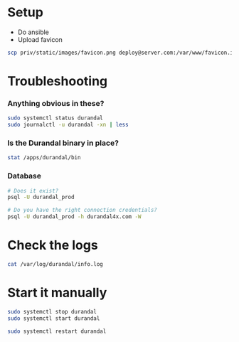# Setup
- Do ansible
- Upload favicon
```sh
scp priv/static/images/favicon.png deploy@server.com:/var/www/favicon.ico
```


# Troubleshooting
### Anything obvious in these?
```sh
sudo systemctl status durandal
sudo journalctl -u durandal -xn | less
```

### Is the Durandal binary in place?
```sh
stat /apps/durandal/bin
```

### Database
```sh
# Does it exist?
psql -U durandal_prod

# Do you have the right connection credentials?
psql -U durandal_prod -h durandal4x.com -W
```

# Check the logs
```sh
cat /var/log/durandal/info.log
```

# Start it manually
```sh
sudo systemctl stop durandal
sudo systemctl start durandal

sudo systemctl restart durandal
```
